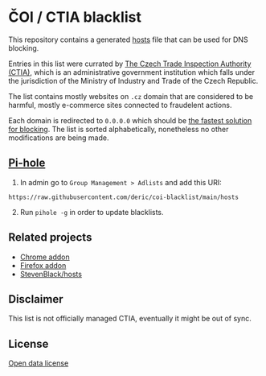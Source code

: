 # ČOI / CTIA blacklist

This repository contains a generated [hosts](https://github.com/deric/coi-blacklist/blob/main/hosts) file that can be used for DNS blocking.

Entries in this list were currated by [The Czech Trade Inspection Authority (CTIA)](https://www.coi.cz/en/), which is an administrative government institution which falls under the jurisdiction of the Ministry of Industry and Trade of the Czech Republic.

The list contains mostly websites on `.cz` domain that are considered to be harmful, mostly e-commerce sites connected to fraudelent actions.

Each domain is redirected to `0.0.0.0` which should be [the fastest solution for blocking](https://github.com/StevenBlack/hosts#we-recommend-using-0000-instead-of-127001). The list is sorted alphabetically, nonetheless no other modifications are being made.


## [Pi-hole](https://pi-hole.net/)


1. In admin go to `Group Management > Adlists` and add this URI:
```
https://raw.githubusercontent.com/deric/coi-blacklist/main/hosts
```
2. Run `pihole -g` in order to update blacklists.


## Related projects

 - [Chrome addon](https://chrome.google.com/webstore/detail/rizikov%C3%A9-weby/iddkbojnnljflgkjchlpjlhpfhhbeefk?hl=cs)
 - [Firefox addon](https://addons.mozilla.org/cs/firefox/addon/rizikoveweby/)
 - [StevenBlack/hosts](https://github.com/StevenBlack/hosts)

## Disclaimer

This list is not officially managed CTIA, eventually it might be out of sync.


## License

[Open data license](https://www.coi.cz/pro-spotrebitele/otevrena-data/licence-otevrenych-dat/)

